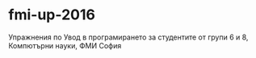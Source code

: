 # fmi-up-2016

Упражнения по Увод в програмирането за студентите от групи 6 и 8, Компютърни науки, ФМИ София
